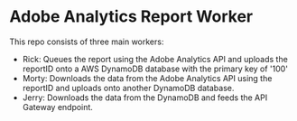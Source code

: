 # Adobe Analytics Report Worker

This repo consists of three main workers:

* Rick: Queues the report using the Adobe Analytics API and uploads the reportID onto a AWS DynamoDB database with the primary key of '100'
* Morty: Downloads the data from the Adobe Analytics API using the reportID and uploads onto another DynamoDB database.
* Jerry: Downloads the data from the DynamoDB and feeds the API Gateway endpoint.
